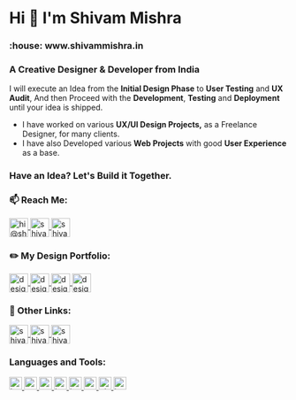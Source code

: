 <h1>Hi 👋 I'm Shivam Mishra</h1>
<h3>:house:  <a href="https://shivammishra.in/" style="text-decoration: none; color:##fbc92c !important">www.shivammishra.in</a></h3>
<h3>A Creative Designer & Developer from India</h3>

I will execute an Idea from the **Initial Design Phase** to **User Testing** and **UX Audit**, And then Proceed with the **Development**, **Testing** and **Deployment** until your idea is shipped.

- I have worked on various **UX/UI Design Projects,**  as a Freelance Designer, for many clients.
- I have also Developed various **Web Projects** with good **User Experience** as a base.

### Have an Idea? Let's Build it Together.

### :mailbox: Reach Me:

<p>
  <!-- Email -->
  <a href="mailto:hi@shivammishra.in" target="_blank">
    <img align="center" src="https://cdn.shivammishra.in/github/assets/social/png/mail.png" alt="hi@shivammishra.in" height="34" width="auto"/>
  </a>
  <!-- LinkedIn -->
  <a href="https://www.linkedin.com/in/shivam534d/" target="_blank">
    <img align="center" src="https://cdn.shivammishra.in/github/assets/social/png/linkedin.png" alt="shivam534d" height="34" width="auto"/>
  </a>
  <!-- Twitter -->
  <a href="http://twitter.com/shivam534d" target="_blank">
    <img align="center" src="https://cdn.shivammishra.in/github/assets/social/png/twitter.png" alt="shivam534d" height="34" width="auto"/>
  </a>
  <!-- Instagram -->
<!--   <a href="https://www.instagram.com/shivam534d/" target="_blank">
    <img align="center" src="https://cdn.shivammishra.in/github/assets/social/png/insta-shivam534d.png" alt="shivam534d" height="34" width="auto"/>
  </a> -->
</p>

### :pencil2: My Design Portfolio:

<p>
  <!-- Behance -->
  <a href="https://www.behance.net/designsbymishra" target="_blank">
    <img align="center" src="https://cdn.shivammishra.in/github/assets/social/png/behance.png" alt="designsbymishra" height="34" width="auto"/>
  </a>
  <!-- Dribbble -->
  <a href="https://dribbble.com/designsbymishra" target="_blank">
    <img align="center" src="https://cdn.shivammishra.in/github/assets/social/png/dribbble.png" alt="designsbymishra" height="34" width="auto"/>
  </a>
  <!-- Design Instagram -->
  <a href="https://www.instagram.com/designsbymishra/" target="_blank">
    <img align="center" src="https://cdn.shivammishra.in/github/assets/social/png/insta-Designs-By-Mishra.png" alt="designsbymishra" height="34" width="auto"/>
  </a>
  <!-- CodePen -->
  <a href="https://codepen.io/designsbymishra" target="_blank">
    <img align="center" src="https://cdn.shivammishra.in/github/assets/social/png/codePen.png" alt="designsbymishra" height="34" width="auto"/>
  </a>
</p>

### :link: Other Links:

<p>
  <!-- Leetcode -->
  <a href="https://leetcode.com/shivam534d" target="_blank">
    <img align="center" src="https://cdn.shivammishra.in/github/assets/social/png/leetCode.png" alt="shivam534d" height="34" width="auto"/>
  </a>
  <!-- HackerRank -->
  <a href="https://www.hackerrank.com/shivam534d" target="_blank">
    <img align="center" src="https://cdn.shivammishra.in/github/assets/social/png/hackerRank.png" alt="shivam534d" height="34" width="auto"/>
  </a>
  <!-- HackerEarth -->
<!--   <a href="https://www.hackerearth.com/@shivam534d" target="_blank">
    <img align="center" src="https://cdn.shivammishra.in/github/assets/social/png/hackerEarth.png" alt="shivam534d" height="34" width="auto"/>
  </a> -->
  <!-- CodeChef -->
<!--   <a href="https://www.codechef.com/users/shivam534d" target="_blank">
    <img align="center" src="https://cdn.shivammishra.in/github/assets/social/png/codeChef.png" alt="shivam534d" height="34" width="auto"/>
  </a> -->
  <!-- FreeCodeCamp -->
  <a href="https://www.freecodecamp.org/shivam534d" target="_blank">
    <img align="center" src="https://cdn.shivammishra.in/github/assets/social/png/freeCodeCamp.png" alt="shivam534d" height="34" width="auto"/>
  </a>
</p>

<h3 align="left">Languages and Tools:</h3>

<p align="left">
  <a href="https://www.w3.org/html/" target="_blank">
    <img
    src="https://cdn.shivammishra.in/github/assets/tech-stack-badges/png/html.png"
    alt="html5"
    width="auto"
    height="23"
    />
  </a>
  <a href="https://www.w3schools.com/css/" target="_blank">
    <img
    src="https://cdn.shivammishra.in/github/assets/tech-stack-badges/png/css.png"
    alt="css3"
    width="auto"
    height="23"
    />
  </a>
  <a href="https://sass-lang.com" target="_blank">
    <img
      src="https://cdn.shivammishra.in/github/assets/tech-stack-badges/png/sass.png"
      alt="sass"
      width="auto"
      height="23"
    />
  </a>
  <a href="https://getbootstrap.com" target="_blank">
    <img
      src="https://cdn.shivammishra.in/github/assets/tech-stack-badges/png/bootstrap.png"
      alt="bootstrap"
      width="auto"
      height="23"
    />
  </a>
  <a href="https://developer.mozilla.org/en-US/docs/Web/JavaScript" target="_blank">
    <img
      src="https://cdn.shivammishra.in/github/assets/tech-stack-badges/png/javascript.png"
      alt="javascript"
      width="auto"
      height="23"
    />
  </a>
  <a href="https://nodejs.org" target="_blank">
    <img
      src="https://cdn.shivammishra.in/github/assets/tech-stack-badges/png/nodejs.png"
      alt="nodejs"
      width="auto"
      height="23"
    />
  </a>
  <!-- <a href="https://expressjs.com" target="_blank">
    <img
      src="https://cdn.shivammishra.in/github/assets/tech-stack-badges/png/expressjs.png"
      alt="express"
      width="auto"
      height="23"
    />
  </a>
  <a href="https://reactjs.org/" target="_blank">
    <img
      src="https://cdn.shivammishra.in/github/assets/tech-stack-badges/png/reactjs.png"
      alt="react"
      width="auto"
      height="23"
    />
  </a>
  <a href="https://redux.js.org" target="_blank">
    <img
      src="https://cdn.shivammishra.in/github/assets/tech-stack-badges/png/redux.png"
      alt="redux"
      width="auto"
      height="23"
    />
  </a>
  <a href="https://www.mongodb.com/" target="_blank">
    <img
      src="https://cdn.shivammishra.in/github/assets/tech-stack-badges/png/mongoDB.png"
      alt="mongodb"
      width="auto"
      height="23"
    />
  </a>
  <a href="https://nextjs.org/" target="_blank">
    <img
      src="https://cdn.shivammishra.in/github/assets/tech-stack-badges/png/nextjs.png"
      alt="nextjs"
      width="auto"
      height="23"
    />
  </a>
  <a href="https://www.postgresql.org" target="_blank">
    <img
      src="https://cdn.shivammishra.in/github/assets/tech-stack-badges/png/postgreSQL.png"
      alt="postgresql"
      width="auto"
      height="23"
    />
  </a>
  <a href="https://postman.com" target="_blank">
    <img
      src="https://cdn.shivammishra.in/github/assets/tech-stack-badges/png/postman.png"
      alt="postman"
      width="auto"
      height="23"
    />
  </a>
  <a href="https://www.python.org" target="_blank">
    <img
      src="https://cdn.shivammishra.in/github/assets/tech-stack-badges/png/python.png"
      alt="python"
      width="auto"
      height="23"
    />
  </a> -->
  <a href="https://git-scm.com/" target="_blank">
    <img
      src="https://cdn.shivammishra.in/github/assets/tech-stack-badges/png/git.png"
      alt="git"
      width="auto"
      height="23"
    />
  </a> 
  <!-- <a href="https://www.linux.org/" target="_blank">
    <img
      src="https://cdn.shivammishra.in/github/assets/tech-stack-badges/png/linux.png"
      alt="linux"
      width="auto"
      height="23"
    />
  </a>
  <a href="https://angular.io" target="_blank">
    <img
      src="https://cdn.shivammishra.in/github/assets/tech-stack-badges/png/angular.png"
      alt="angular"
      width="auto"
      height="23"
    />
  </a>
  <a href="https://www.typescriptlang.org/" target="_blank">
    <img
      src="https://cdn.shivammishra.in/github/assets/tech-stack-badges/png/typescript.png"
      alt="typescript"
      width="auto"
      height="23"
    />
  </a>
  <a href="https://aws.amazon.com" target="_blank">
    <img
      src="https://cdn.shivammishra.in/github/assets/tech-stack-badges/png/aws.png"
      alt="aws"
      width="auto"
      height="23"
    />
  </a>
  <a href="https://firebase.google.com/" target="_blank">
    <img
      src="https://cdn.shivammishra.in/github/assets/tech-stack-badges/png/firebase.png"
      alt="firebase"
      width="auto"
      height="23"
    />
  </a>
  <a href="https://heroku.com" target="_blank">
    <img
      src="https://cdn.shivammishra.in/github/assets/tech-stack-badges/png/heroku.png"
      alt="heroku"
      width="auto"
      height="23"
    />
  </a>
  <a href="https://www.mysql.com/" target="_blank">
    <img
      src="https://cdn.shivammishra.in/github/assets/tech-stack-badges/png/mySQL.png"
      alt="mysql"
      width="auto"
      height="23"
    />
  </a> -->
  <a href="https://www.java.com" target="_blank">
    <img
      src="https://cdn.shivammishra.in/github/assets/tech-stack-badges/png/java.png"
      alt="java"
      width="auto"
      height="23"
    />
  </a>
</p>
